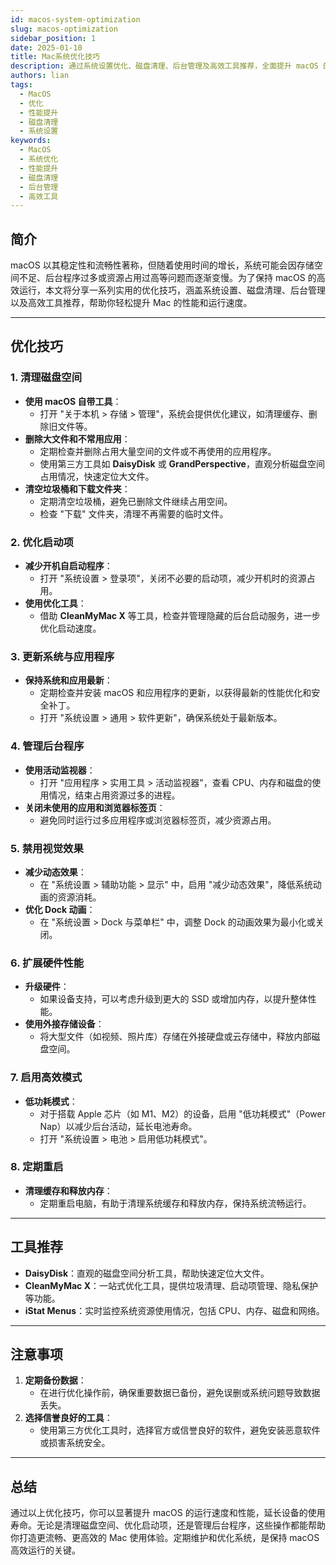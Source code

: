 ```yaml
---
id: macos-system-optimization
slug: macos-optimization
sidebar_position: 1
date: 2025-01-10
title: Mac系统优化技巧
description: 通过系统设置优化、磁盘清理、后台管理及高效工具推荐，全面提升 macOS 的运行速度和性能，助你打造更流畅的使用体验。
authors: lian
tags:
  - MacOS
  - 优化
  - 性能提升
  - 磁盘清理
  - 系统设置
keywords:
  - MacOS
  - 系统优化
  - 性能提升
  - 磁盘清理
  - 后台管理
  - 高效工具
---
```


## 简介
macOS 以其稳定性和流畅性著称，但随着使用时间的增长，系统可能会因存储空间不足、后台程序过多或资源占用过高等问题而逐渐变慢。为了保持 macOS 的高效运行，本文将分享一系列实用的优化技巧，涵盖系统设置、磁盘清理、后台管理以及高效工具推荐，帮助你轻松提升 Mac 的性能和运行速度。

---

## 优化技巧

### 1. **清理磁盘空间**
- **使用 macOS 自带工具**：
  - 打开 "关于本机 > 存储 > 管理"，系统会提供优化建议，如清理缓存、删除旧文件等。
- **删除大文件和不常用应用**：
  - 定期检查并删除占用大量空间的文件或不再使用的应用程序。
  - 使用第三方工具如 **DaisyDisk** 或 **GrandPerspective**，直观分析磁盘空间占用情况，快速定位大文件。
- **清空垃圾桶和下载文件夹**：
  - 定期清空垃圾桶，避免已删除文件继续占用空间。
  - 检查 "下载" 文件夹，清理不再需要的临时文件。

### 2. **优化启动项**
- **减少开机自启动程序**：
  - 打开 "系统设置 > 登录项"，关闭不必要的启动项，减少开机时的资源占用。
- **使用优化工具**：
  - 借助 **CleanMyMac X** 等工具，检查并管理隐藏的后台启动服务，进一步优化启动速度。

### 3. **更新系统与应用程序**
- **保持系统和应用最新**：
  - 定期检查并安装 macOS 和应用程序的更新，以获得最新的性能优化和安全补丁。
  - 打开 "系统设置 > 通用 > 软件更新"，确保系统处于最新版本。

### 4. **管理后台程序**
- **使用活动监视器**：
  - 打开 "应用程序 > 实用工具 > 活动监视器"，查看 CPU、内存和磁盘的使用情况，结束占用资源过多的进程。
- **关闭未使用的应用和浏览器标签页**：
  - 避免同时运行过多应用程序或浏览器标签页，减少资源占用。

### 5. **禁用视觉效果**
- **减少动态效果**：
  - 在 "系统设置 > 辅助功能 > 显示" 中，启用 "减少动态效果"，降低系统动画的资源消耗。
- **优化 Dock 动画**：
  - 在 "系统设置 > Dock 与菜单栏" 中，调整 Dock 的动画效果为最小化或关闭。

### 6. **扩展硬件性能**
- **升级硬件**：
  - 如果设备支持，可以考虑升级到更大的 SSD 或增加内存，以提升整体性能。
- **使用外接存储设备**：
  - 将大型文件（如视频、照片库）存储在外接硬盘或云存储中，释放内部磁盘空间。

### 7. **启用高效模式**
- **低功耗模式**：
  - 对于搭载 Apple 芯片（如 M1、M2）的设备，启用 "低功耗模式"（Power Nap）以减少后台活动，延长电池寿命。
  - 打开 "系统设置 > 电池 > 启用低功耗模式"。

### 8. **定期重启**
- **清理缓存和释放内存**：
  - 定期重启电脑，有助于清理系统缓存和释放内存，保持系统流畅运行。

---

## 工具推荐
- **DaisyDisk**：直观的磁盘空间分析工具，帮助快速定位大文件。
- **CleanMyMac X**：一站式优化工具，提供垃圾清理、启动项管理、隐私保护等功能。
- **iStat Menus**：实时监控系统资源使用情况，包括 CPU、内存、磁盘和网络。

---

## 注意事项
1. **定期备份数据**：
   - 在进行优化操作前，确保重要数据已备份，避免误删或系统问题导致数据丢失。
2. **选择信誉良好的工具**：
   - 使用第三方优化工具时，选择官方或信誉良好的软件，避免安装恶意软件或损害系统安全。

---

## 总结
通过以上优化技巧，你可以显著提升 macOS 的运行速度和性能，延长设备的使用寿命。无论是清理磁盘空间、优化启动项，还是管理后台程序，这些操作都能帮助你打造更流畅、更高效的 Mac 使用体验。定期维护和优化系统，是保持 macOS 高效运行的关键。

